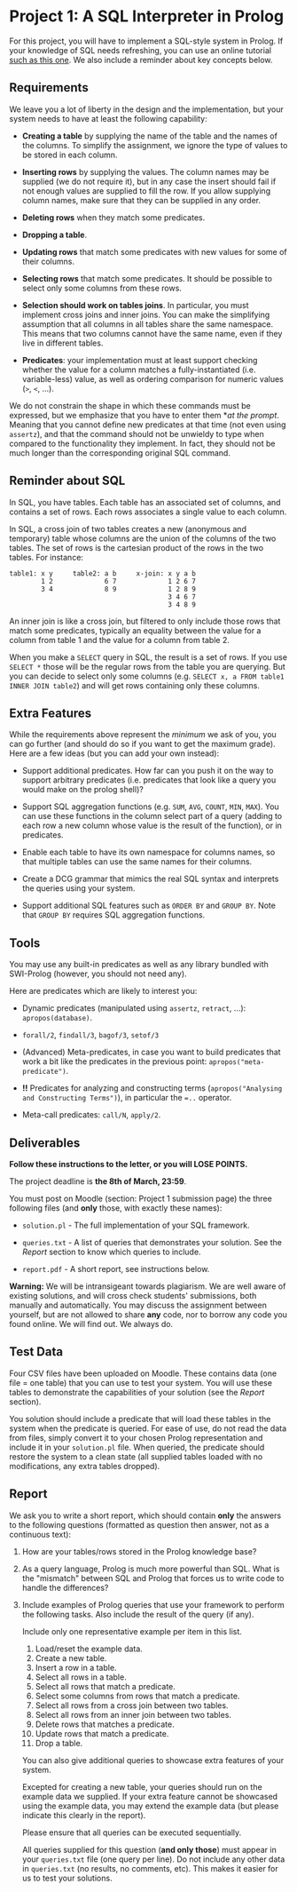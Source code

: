 # Project 1: A SQL Interpreter in Prolog

<!------------------------------------------------------------------------------
Inject in page to display URLs for printing / PDF generation.

a:after { content:" (" attr(href) ") "; font-size:0.8em; font-weight:normal; }

------------------------------------------------------------------------------->

For this project, you will have to implement a SQL-style system in Prolog. If
your knowledge of SQL needs refreshing, you can use an online
tutorial [such as this one][sql-tut]. We also include a reminder about key
concepts below.

[sql-tut]: http://www.w3resource.com/sql/tutorials.php

<!----------------------------------------------------------------------------->
## Requirements

We leave you a lot of liberty in the design and the implementation, but your
system needs to have at least the following capability:

- **Creating a table** by supplying the name of the table and the names of the
  columns. To simplify the assignment, we ignore the type of values to be stored
  in each column.
  
- **Inserting rows** by supplying the values. The column names may be supplied (we
  do not require it), but in any case the insert should fail if not enough
  values are supplied to fill the row. If you allow supplying column names, make
  sure that they can be supplied in any order.
  
- **Deleting rows** when they match some predicates.

- **Dropping a table**.

- **Updating rows** that match some predicates with new values for some of their
  columns.
  
- **Selecting rows** that match some predicates. It should be possible to select only
  some columns from these rows.
  
- **Selection should work on tables joins**. In particular, you must implement cross
  joins and inner joins. You can make the simplifying assumption that all
  columns in all tables share the same namespace. This means that two columns
  cannot have the same name, even if they live in different tables.
  
- **Predicates**: your implementation must at least support checking whether the value
  for a column matches a fully-instantiated (i.e. variable-less) value, as well
  as ordering comparison for numeric values (`>`, `<`, ...).
  
We do not constrain the shape in which these commands must be expressed, but we
emphasize that you have to enter them **at the prompt*. Meaning that you cannot
define new predicates at that time (not even using `assertz`), and that the
command should not be unwieldy to type when compared to the functionality they
implement. In fact, they should not be much longer than the corresponding
original SQL command.

<!----------------------------------------------------------------------------->
## Reminder about SQL

In SQL, you have tables. Each table has an associated set of columns, and
contains a set of rows. Each rows associates a single value to each column.

In SQL, a cross join of two tables creates a new (anonymous and temporary) table
whose columns are the union of the columns of the two tables. The set of rows is
the cartesian product of the rows in the two tables. For instance:

    table1: x y     table2: a b     x-join: x y a b
            1 2             6 7             1 2 6 7 
            3 4             8 9             1 2 8 9
                                            3 4 6 7
                                            3 4 8 9

An inner join is like a cross join, but filtered to only include those rows that
match some predicates, typically an equality between the value for a column from
table 1 and the value for a column from table 2.

When you make a `SELECT` query in SQL, the result is a set of rows. If you use
`SELECT *` those will be the regular rows from the table you are querying. But
you can decide to select only some columns (e.g. `SELECT x, a FROM table1 INNER
JOIN table2`) and will get rows containing only these columns.

<!----------------------------------------------------------------------------->
## Extra Features

While the requirements above represent the *minimum* we ask of you, you can go
further (and should do so if you want to get the maximum grade). Here are a few
ideas (but you can add your own instead):

- Support additional predicates. How far can you push it on the way to support
  arbitrary predicates (i.e. predicates that look like a query you would make on
  the prolog shell)?
  
- Support SQL aggregation functions (e.g. `SUM`, `AVG`, `COUNT`, `MIN`, `MAX`).
  You can use these functions in the column select part of a query (adding to
  each row a new column whose value is the result of the function), or in
  predicates.
  
- Enable each table to have its own namespace for columns names, so that
  multiple tables can use the same names for their columns.
  
- Create a DCG grammar that mimics the real SQL syntax and interprets the
  queries using your system.
  
- Support additional SQL features such as `ORDER BY` and `GROUP BY`. Note that
  `GROUP BY` requires SQL aggregation functions.

<!----------------------------------------------------------------------------->
## Tools

You may use any built-in predicates as well as any library bundled with
SWI-Prolog (however, you should not need any).

Here are predicates which are likely to interest you:

- Dynamic predicates (manipulated using `assertz`, `retract`, ...):
  `apropos(database)`.
  
- `forall/2`, `findall/3`, `bagof/3`, `setof/3`

- (Advanced) Meta-predicates, in case you want to build predicates that work a
  bit like the predicates in the previous point: `apropos("meta-predicate")`.

- **!!** Predicates for analyzing and constructing terms (`apropos("Analysing
  and Constructing Terms")`), in particular the `=..` operator.
  
- Meta-call predicates: `call/N`, `apply/2`.

<!----------------------------------------------------------------------------->
## Deliverables

**Follow these instructions to the letter, or you will LOSE POINTS.**

The project deadline is **the 8th of March, 23:59**.

You must post on Moodle (section: Project 1 submission page) the three following files (and
**only** those, with exactly these names):

- `solution.pl` - The full implementation of your SQL framework.

- `queries.txt` - A list of queries that demonstrates your solution. See the
  *Report* section to know which queries to include.

- `report.pdf` - A short report, see instructions below.

**Warning:** We will be intransigeant towards plagiarism. We are well aware of
existing solutions, and will cross check students' submissions, both manually
and automatically. You may discuss the assignment between yourself, but are not allowed to share **any** code, nor to borrow any code you found online. We will find out. We always do.

<!----------------------------------------------------------------------------->
## Test Data

Four CSV files have been uploaded on Moodle. These contains data (one file = one
table) that you can use to test your system. You will use these tables to
demonstrate the capabilities of your solution (see the *Report* section).

You solution should include a predicate that will load these tables in the
system when the predicate is queried. For ease of use, do not read the data from
files, simply convert it to your chosen Prolog representation and include it in
your `solution.pl` file. When queried, the predicate should restore the system
to a clean state (all supplied tables loaded with no modifications, any extra
tables dropped).

<!----------------------------------------------------------------------------->
## Report

We ask you to write a short report, which should contain **only** the answers to
the following questions (formatted as question then answer, not as a continuous
text):

1. How are your tables/rows stored in the Prolog knowledge base?

2. As a query language, Prolog is much more powerful than SQL. What is the
   "mismatch" between SQL and Prolog that forces us to write code to handle the
   differences?
   
3. Include examples of Prolog queries that use your framework to perform the
   following tasks. Also include the result of the query (if any).
   
   Include only one representative example per item in this list.

    1. Load/reset the example data.
    1. Create a new table.
    1. Insert a row in a table.
    1. Select all rows in a table.
    1. Select all rows that match a predicate.
    1. Select some columns from rows that match a predicate.
    1. Select all rows from a cross join between two tables.
    1. Select all rows from an inner join between two tables.
    1. Delete rows that matches a predicate.
    1. Update rows that match a predicate.
    1. Drop a table.
    
   You can also give additional queries to showcase extra features of your
   system.
   
   Excepted for creating a new table, your queries should run on the example
   data we supplied. If your extra feature cannot be showcased using the
   example data, you may extend the example data (but please indicate this
   clearly in the report).
   
   Please ensure that all queries can be executed sequentially.
   
   All queries supplied for this question (**and only those**) must appear in
   your `queries.txt` file (one query per line). Do not include any other data
   in `queries.txt` (no results, no comments, etc). This makes it easier for us
   to test your solutions.
